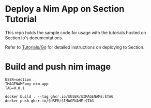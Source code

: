 # Deploy a Nim App on Section Tutorial
This repo holds the sample code for usage with the tutorials hosted on Section.io's documentations.

Refer to [Tutorials/Go](https://www.section.io/docs/tutorials/frameworks/nim/) for detailed instructions on deploying to Section.

# Build and push nim image
```
USER=section
IMAGENAME=my-nim-app
TAG=0.0.1

docker build . --tag ghcr.io/$USER/$IMAGENAME:$TAG
docker push ghcr.io/$USER/$IMAGENAME:$TAG
```
